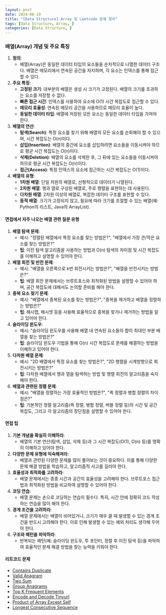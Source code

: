 ```yaml
---
layout: post
date: 2024-08-19
title: "[Data Structure] Array 및 Leetcode 문제 정리"
tags: [Data Structure, Array, ]
categories: [Data Structure, ]
---
```



### 배열(Array) 개념 및 주요 특징

1. **정의**:
	- 배열(Array)은 동일한 데이터 타입의 요소들을 순차적으로 나열한 데이터 구조다. 배열은 메모리에서 연속된 공간을 차지하며, 각 요소는 인덱스를 통해 접근할 수 있다.
2. **주요 특징**:
	- **고정된 크기**: 대부분의 배열은 생성 시 크기가 고정된다. 배열의 크기를 초과하는 요소를 저장할 수 없다.
	- **빠른 접근 시간**: 인덱스를 사용하여 요소에 O(1) 시간 복잡도로 접근할 수 있다.
	- **메모리 효율성**: 연속된 메모리 공간을 사용하므로 메모리 효율이 높다.
	- **동일한 데이터 타입**: 배열에 저장된 모든 요소는 동일한 데이터 타입을 가져야 한다.
3. **배열의 연산**:
	- **탐색(Search)**: 특정 요소를 찾기 위해 배열의 모든 요소를 순회해야 할 수 있으며, 시간 복잡도는 O(n)이다.
	- **삽입(Insertion)**: 배열의 중간에 요소를 삽입하려면 요소들을 이동시켜야 하므로 평균 시간 복잡도는 O(n)이다.
	- **삭제(Deletion)**: 배열의 요소를 삭제한 후, 그 뒤에 있는 요소들을 이동시켜야 하므로 평균 시간 복잡도는 O(n)이다.
	- **접근(Access)**: 특정 인덱스의 요소에 접근하는 시간 복잡도는 O(1)이다.
4. **배열의 유형**:
	- **1차원 배열**: 단일 차원의 배열로, 선형적으로 데이터가 나열된다.
	- **2차원 배열**: 행과 열로 구성된 배열로, 주로 행렬을 표현하는 데 사용된다.
	- **다차원 배열**: 2차원 이상의 배열로, 복잡한 데이터 구조를 표현할 수 있다.
	- **동적 배열**: 크기가 고정되지 않고, 필요에 따라 크기를 조절할 수 있는 배열(예: Python의 리스트, Java의 ArrayList).

#### 면접에서 자주 나오는 배열 관련 질문 유형

1. **배열 탐색 문제**:
	- 예시: "정렬된 배열에서 특정 요소를 찾는 방법은?", "배열에서 가장 큰/작은 요소를 찾는 방법은?"
	- **팁**: 이진 탐색 알고리즘을 사용하는 방법과 O(n) 탐색의 차이점 및 시간 복잡도를 이해하고 설명할 수 있어야 한다.
2. **배열 회전 및 반전 문제**:
	- 예시: "배열을 오른쪽으로 k번 회전시키는 방법은?", "배열을 반전시키는 방법은?"
	- **팁**: 배열 회전 문제에서는 브루트포스와 최적화된 방법을 설명할 수 있어야 하며, 공간 복잡도에 대해서도 논의할 준비를 해야 한다.
3. **중복 요소 찾기 문제**:
	- 예시: "배열에서 중복된 요소를 찾는 방법은?", "중복을 제거하고 배열을 정렬하는 방법은?"
	- **팁**: 해시맵, 해시셋 등을 사용해 효율적으로 중복을 찾거나 제거하는 방법을 알고 있어야 한다.
4. **슬라이딩 윈도우**:
	- 예시: "슬라이딩 윈도우를 사용해 배열 내 연속된 요소들의 합이 최대인 부분 배열을 찾는 방법은?"
	- **팁**: 슬라이딩 윈도우 기법을 통해 O(n) 시간 복잡도로 문제를 해결하는 방법을 이해하고 있어야 한다.
5. **다차원 배열 문제**:
	- 예시: "2D 배열에서 특정 요소를 찾는 방법은?", "2D 행렬을 시계방향으로 회전시키는 방법은?"
	- **팁**: 다차원 배열에서 행과 열을 탐색하는 방법 및 행렬 회전의 알고리즘을 숙지해야 한다.
6. **배열과 관련된 정렬 문제**:
	- 예시: "배열을 정렬하는 가장 효율적인 방법은?", "퀵 정렬과 병합 정렬의 차이점은?"
	- **팁**: 기본적인 정렬 알고리즘(퀵 정렬, 병합 정렬, 버블 정렬 등)의 시간 및 공간 복잡도, 그리고 각 알고리즘의 장단점을 설명할 수 있어야 한다.

#### 면접 팁

1. **기본 개념을 확실히 이해하라**:
	- 배열의 기본 연산(탐색, 삽입, 삭제 등)과 그 시간 복잡도(O(1), O(n) 등)를 명확히 이해하고 있어야 한다.
2. **다양한 문제 유형에 익숙해져라**:
	- 배열과 관련된 다양한 문제를 많이 풀어보는 것이 중요하다. 이를 통해 다양한 문제 해결 방법을 학습하고, 알고리즘적 사고를 길러야 한다.
3. **효율성과 최적화를 고려하라**:
	- 배열 문제에서는 종종 시간과 공간의 효율성을 고려해야 한다. 브루트포스 접근법과 최적화된 방법을 비교하여 설명할 수 있어야 한다.
4. **코딩 연습**:
	- 배열 문제는 손으로 코딩하는 연습이 필수다. 특히, 시간 안에 정확히 코드 작성하는 연습을 많이 해야 한다.
5. **경계 조건을 고려하라**:
	- 배열 문제에서는 배열이 비어있거나, 크기가 매우 클 때 발생할 수 있는 경계 조건을 반드시 고려해야 한다. 이로 인해 발생할 수 있는 예외 처리도 생각해 두어야 한다.
6. **구조와 패턴을 파악하라**:
	- 반복되는 패턴(예: 슬라이딩 윈도우, 투 포인터, 정렬 후 이진 탐색 등)을 파악하여 효율적인 문제 해결 방법을 찾는 능력을 키워야 한다.

#### 리트코드 문제

- [Contains Duplicate](https://leetcode.com/problems/contains-duplicate/)
- [Valid Anagram](https://leetcode.com/problems/valid-anagram/description/)
- [Two Sum](https://leetcode.com/problems/two-sum/)
- [Group Anagrams](https://leetcode.com/problems/group-anagrams/)
- [Top K Frequent Elements](https://leetcode.com/problems/top-k-frequent-elements/)
- [Encode and Decode Tinyurl](https://leetcode.com/problems/encode-and-decode-tinyurl/description/)
- [Product of Array Except Self](https://leetcode.com/problems/product-of-array-except-self/)
- [Longest Consecutive Sequence](https://leetcode.com/problems/longest-consecutive-sequence/)
